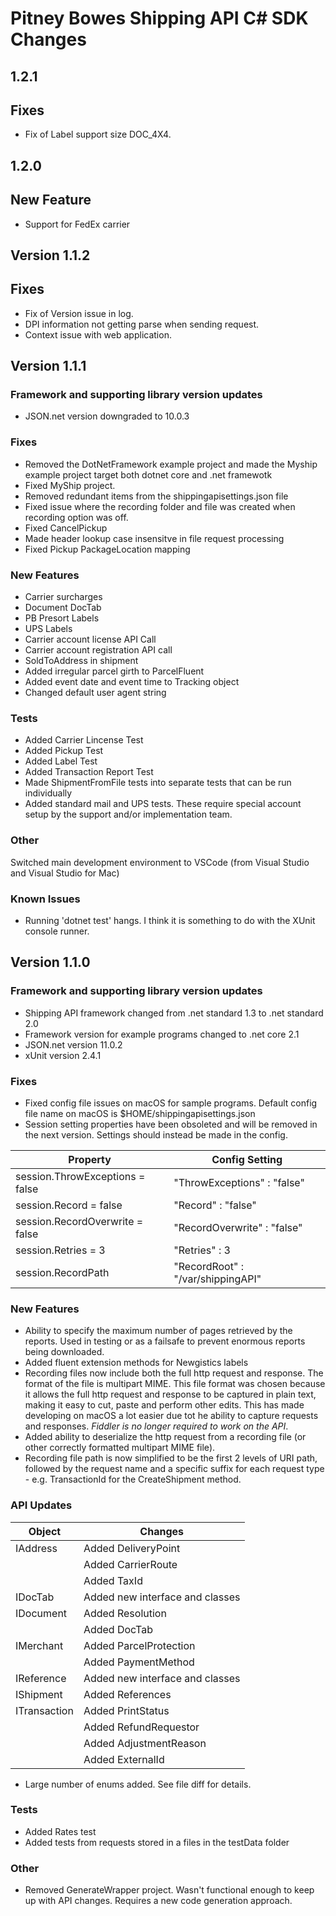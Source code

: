 # Pitney Bowes Shipping API C# SDK Changes

## 1.2.1

## Fixes
* Fix of Label support size DOC_4X4.

## 1.2.0

## New Feature
* Support for FedEx carrier 


## Version 1.1.2

## Fixes
* Fix of Version issue in log.
* DPI information not getting parse when sending request.
* Context issue with web application.

## Version 1.1.1
### Framework and supporting library version updates
* JSON.net version downgraded to 10.0.3

### Fixes
* Removed the DotNetFramework example project and made the Myship example project target both dotnet core and .net framewotk
* Fixed MyShip project. 
* Removed redundant items from the shippingapisettings.json file
* Fixed issue where the recording folder and file was created when recording option was off.
* Fixed CancelPickup
* Made header lookup case insensitve in file request processing
* Fixed Pickup PackageLocation mapping

### New Features
* Carrier surcharges
* Document DocTab
* PB Presort Labels
* UPS Labels
* Carrier account license API Call
* Carrier account registration API call
* SoldToAddress in shipment
* Added irregular parcel girth to ParcelFluent
* Added event date and event time to Tracking object
* Changed default user agent string

### Tests
* Added Carrier Lincense Test
* Added Pickup Test
* Added Label Test
* Added Transaction Report Test
* Made ShipmentFromFile tests into separate tests that can be run individually
* Added standard mail and UPS tests. These require special account setup by the support and/or implementation team.

### Other
Switched main development environment to VSCode (from Visual Studio and Visual Studio for Mac)


### Known Issues
* Running 'dotnet test' hangs. I think it is something to do with the XUnit console runner.

## Version 1.1.0
### Framework and supporting library version updates
* Shipping API framework changed from .net standard 1.3 to .net standard 2.0
* Framework version for example programs changed to .net core 2.1
* JSON.net version 11.0.2
* xUnit version 2.4.1
### Fixes
* Fixed config file issues on macOS for sample programs. Default config file name on macOS is $HOME/shippingapisettings.json
* Session setting properties have been obsoleted and will be removed in the next version. Settings should instead be made in the config.

Property | Config Setting
---------|---------------
session.ThrowExceptions = false| "ThrowExceptions" : "false"
session.Record = false| "Record" : "false"
session.RecordOverwrite = false | "RecordOverwrite" : "false"
session.Retries = 3 | "Retries" : 3
session.RecordPath | "RecordRoot" : "/var/shippingAPI"

### New Features
* Ability to specify the maximum number of pages retrieved by the reports. Used in testing or as a failsafe to prevent enormous reports being downloaded.
* Added fluent extension methods for Newgistics labels
* Recording files now include both the full http request and response. The format of the file is multipart MIME. This file format was chosen because it allows the full http request and response to be captured in plain text, making it easy to cut, paste and perform other edits. This has made developing on macOS a lot easier due tot he ability to capture requests and responses. *Fiddler is no longer required to work on the API*.
* Added ability to deserialize the http request from a recording file (or other correctly formatted multipart MIME file).
* Recording file path is now simplified to be the first 2 levels of URI path, followed by the request name and a specific suffix for each request type - e.g. TransactionId for the CreateShipment method. 

### API Updates
Object      | Changes
------------|--------------------------------------------------
IAddress    | Added DeliveryPoint
<i></i>| Added CarrierRoute
 <i></i>| Added TaxId
 IDocTab| Added new interface and classes
 IDocument| Added Resolution
 <i></i>| Added DocTab
 IMerchant| Added ParcelProtection
 <i></i>| Added PaymentMethod
 IReference| Added new interface and classes
 IShipment | Added References
 ITransaction| Added PrintStatus
 <i></i>| Added RefundRequestor
 <i></i>| Added AdjustmentReason
 <i></i>| Added ExternalId
* Large number of enums added. See file diff for details.
### Tests
* Added Rates test
* Added tests from requests stored in a files in the testData folder
### Other
* Removed GenerateWrapper project. Wasn't functional enough to keep up with API changes. Requires a new code generation approach.
